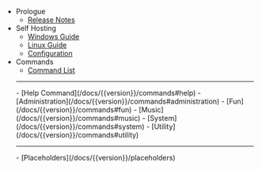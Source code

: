 - Prologue
    - [Release Notes](/docs/{{version}}/releases)
- Self Hosting
    - [Windows Guide](/docs/{{version}}/windows-guide)
    - [Linux Guide](/docs/{{version}}/linux-guide)
    - [Configuration](/docs/{{version}}/configuration)
- Commands
    - [Command List](/docs/{{version}}/command-list)
    <hr>
    - [Help Command](/docs/{{version}}/commands#help)
    - [Administration](/docs/{{version}}/commands#administration)
    - [Fun](/docs/{{version}}/commands#fun)
    - [Music](/docs/{{version}}/commands#music)
    - [System](/docs/{{version}}/commands#system)
    - [Utility](/docs/{{version}}/commands#utility)
    <hr>
    - [Placeholders](/docs/{{version}}/placeholders)
